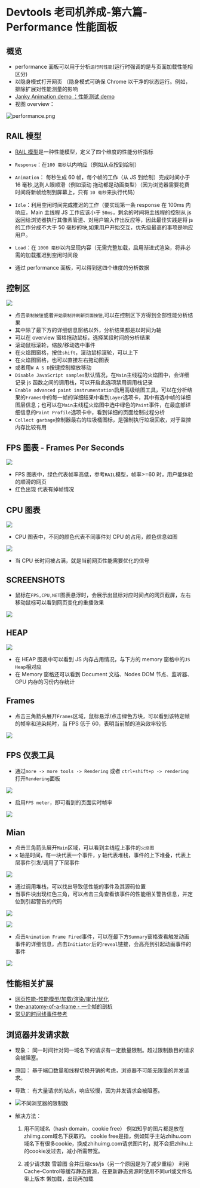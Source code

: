 # Devtools 老司机养成-第六篇- Performance 性能面板

## 概览

-   performance 面板可以用于分析`运行时性能`(运行时强调的是与页面加载性能相区分)
-   以隐身模式打开网页 （隐身模式可确保 Chrome 以干净的状态运行。例如，排除扩展对性能测量的影响
-   [Janky Animation demo ：性能测试 demo](https://googlechrome.github.io/devtools-samples/jank/)
-   视图 overview：

![performance.png](https://i.loli.net/2019/04/23/5cbf1d586fe21.png)

## RAIL 模型

-   [RAIL 模型](https://developers.google.com/web/fundamentals/performance/rail)是一种性能模型，定义了四个维度的性能分析指标
-   `Response`：在`100 毫秒`以内响应（例如从点按到绘制）
-   `Animation`： 每秒生成 60 帧，每个帧的工作（从 JS 到绘制）完成时间小于 16 毫秒,达到人眼顺滑（例如滚动 拖动都是动画类型）（因为浏览器需要花费时间将新帧绘制到屏幕上，只有 `10 毫秒`来执行代码）
-   `Idle`：利用空闲时间完成推迟的工作（要实现第一条 response 在 100ms 内响应，Main 主线程 JS 工作应该小于 `50ms`，剩余的时间将主线程的控制从 js 返回给浏览器执行其像素管道、对用户输入作出反应等，因此最佳实践是将 js 的工作分成不大于 50 毫秒的块,如果用户开始交互，优先级最高的事项是响应用户。
-   `Load`：在 `1000 毫秒`以内呈现内容（无需完整加载，启用渐进式渲染，将非必需的加载推迟到空闲时间段

-   通过 performance 面板，可以得到这四个维度的分析数据

## 控制区

![](https://i.loli.net/2019/05/01/5cc9642fa35b5.png)

-   点击`录制按钮`或者`开始录制并刷新页面按钮`,可以在控制区下方得到全部性能分析结果
-   其中除了最下方的详细信息窗格以外，分析结果都是以时间为轴
-   可以在 overview 窗格拖动鼠标，选择某段时间的分析结果
-   滚动鼠标滚轮，缩放/移动选中事件
-   在火焰图窗格，按住`shift`，滚动鼠标滚轮，可以上下
-   在火焰图窗格，也可以直接左右拖动图表
-   或者用`W A S D`按键控制缩放移动
-   `Disable JavaScript samples`默认情况，在`Main`主线程的火焰图中，会详细记录 js 函数之间的调用栈，可以开启此选项禁用调用栈记录
-   `Enable advanced paint instrumentation`启用高级绘图工具，可以在分析结果的`Frames`中的每一帧的详细结果中看到`Layer`选项卡，其中有选中帧的详细图层信息；也可以在`Main`主线程火焰图中选中绿色的`Paint`事件，在最底部详细信息的`Paint Profile`选项卡中，看到详细的页面绘制过程分析
-   `Collect garbage`控制器最右的垃圾桶图标，是强制执行垃圾回收，对于监控内存比较有用

## FPS 图表 - Frames Per Seconds

![](https://i.loli.net/2019/05/05/5ccee0f3335be.png)

-   FPS 图表中，绿色代表帧率高低，参考`RAIL`模型，帧率>=60 时，用户能体验的顺滑的网页
-   红色出现 代表有掉帧情况

## CPU 图表

![](https://i.loli.net/2019/05/05/5ccee13cd4479.png)

-   CPU 图表中，不同的颜色代表不同事件对 CPU 的占用，颜色信息如图

![](https://i.loli.net/2019/05/05/5ccee05903554.png)

-   当 CPU 长时间被占满，就是当前网页性能需要优化的信号

## SCREENSHOTS

-   鼠标在`FPS,CPU,NET`图表悬浮时，会展示出鼠标对应时间点的网页截屏，左右移动鼠标可以看到网页变化的重播效果

![](https://i.loli.net/2019/05/05/5ccee37b9a4b3.gif)

## HEAP

![](https://i.loli.net/2019/05/05/5ccee6f4b968d.png)

-   在 HEAP 图表中可以看到 JS 内存占用情况，与下方的 memory 窗格中的`JS Heap`相对应
-   在 Memory 窗格还可以看到 Document 文档、Nodes DOM 节点、监听器、GPU 内存的习份内存统计

## Frames

-   点击三角箭头展开`Frames`区域，鼠标悬浮/点击绿色方块，可以看到该特定帧的帧率和渲染耗时，当 FPS 低于 60，表明当前帧的渲染效率较低

![](https://i.loli.net/2019/05/05/5ccee92a52b29.png)

## FPS 仪表工具

-   通过`more -> more tools -> Rendering` 或者 `ctrl+shift+p -> rendering` 打开`Rendering`面板

![](https://i.loli.net/2019/05/05/5ccee9d226d2e.png)

-   启用`FPS meter`，即可看到的页面实时帧率

![](https://i.loli.net/2019/05/05/5cceeb3144e12.gif)

## Mian

-   点击三角箭头展开`Main`区域，可以看到主线程上事件的`火焰图`
-   x 轴是时间，每一块代表一个事件，y 轴代表堆栈，事件的上下堆叠，代表上层事件引发/调用了下层事件

![](https://i.loli.net/2019/05/05/5cceec8b11f7f.png)

-   通过调用堆栈，可以找出导致低性能的事件及其源码位置
-   当事件块出现红色三角，可以点击三角查看该事件的性能相关警告信息，并定位到引起警告的代码

![](https://i.loli.net/2019/05/05/5cceef6801439.png)

![](https://i.loli.net/2019/05/05/5ccef1a7c2c2a.gif)

-   点击`Animation Frame Fired`事件，可以在最下方`Summary`窗格查看触发动画事件的详细信息，点击`Initiator`后的`reveal`链接，会高亮到引起动画事件的事件

![](https://i.loli.net/2019/05/05/5ccef012a3dba.gif)

## 性能相关扩展

-   [网页性能-性能模型/加载/渲染/审计/优化](https://developers.google.com/web/fundamentals/performance/why-performance-matters/)
-   [the-anatomy-of-a-frame - 一个帧的剖析](https://aerotwist.com/blog/the-anatomy-of-a-frame/)
-   [常见的时间线事件参考](https://developers.google.com/web/tools/chrome-devtools/evaluate-performance/performance-reference)

## 浏览器并发请求数
- 现象：
    同一时间针对同一域名下的请求有一定数量限制。超过限制数目的请求会被阻塞。

- 原因：
    基于端口数量和线程切换开销的考虑，浏览器不可能无限量的并发请求。

- 导致：
    有大量请求的站点，响应较慢，因为并发请求会被阻塞。

-   ![不同浏览器的限制数](/images/devtools/214.png)

- 解决方法：
  1. 用不同域名（hash domain，cookie free）
    例如知乎的图片都是放在zhiimg.com域名下获取的。
    cookie free是指，例如知乎主站zhihu.com域名下有很多cookie，换成zhihuimg.com请求图片时，就不会把zhihu上的cookie发过去，减小所需带宽。

  2. 减少请求数
  雪碧图
  合并压缩css/js（另一个原因是为了减少重绘）
  利用Cache-Control等缓存静态资源，在更新静态资源时使用不同url或文件名带上版本
  懒加载，出现再加载